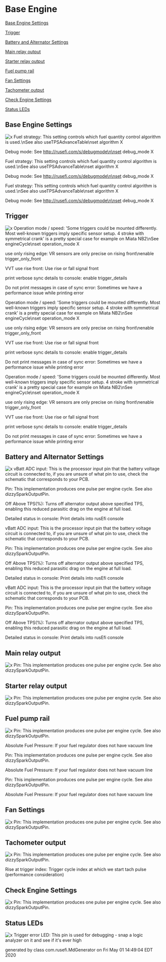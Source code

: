 # Base Engine
[Base Engine Settings](#Base-Engine-Settings)

[Trigger](#Trigger)

[Battery and Alternator Settings](#Battery-and-Alternator-Settings)

[Main relay output](#Main-relay-output)

[Starter relay output](#Starter-relay-output)

[Fuel pump  rail](#Fuel-pump--rail)

[Fan Settings](#Fan-Settings)

[Tachometer output](#Tachometer-output)

[Check Engine Settings](#Check-Engine-Settings)

[Status LEDs](#Status-LEDs)

## Base Engine Settings
![x](overview/TS_generated/dialog_Base_Engine_Settings.png)
Fuel strategy: This setting controls which fuel quantity control algorithm is used.\nSee also useTPSAdvanceTable\nset algorithm X

Debug mode: See http://rusefi.com/s/debugmode\n\nset debug_mode X

Fuel strategy: This setting controls which fuel quantity control algorithm is used.\nSee also useTPSAdvanceTable\nset algorithm X

Debug mode: See http://rusefi.com/s/debugmode\n\nset debug_mode X

Fuel strategy: This setting controls which fuel quantity control algorithm is used.\nSee also useTPSAdvanceTable\nset algorithm X

Debug mode: See http://rusefi.com/s/debugmode\n\nset debug_mode X

## Trigger
![x](overview/TS_generated/dialog_Trigger.png)
Operation mode / speed: 'Some triggers could be mounted differently. Most well-known triggers imply specific sensor setup. 4 stroke with symmetrical crank' is a pretty special case for example on Miata NB2\nSee engineCycle\nset operation_mode X

use only rising edge: VR sensors are only precise on rising front\nenable trigger_only_front

VVT use rise front: Use rise or fall signal front

print verbose sync details to console: enable trigger_details

Do not print messages in case of sync error: Sometimes we have a performance issue while printing error

Operation mode / speed: 'Some triggers could be mounted differently. Most well-known triggers imply specific sensor setup. 4 stroke with symmetrical crank' is a pretty special case for example on Miata NB2\nSee engineCycle\nset operation_mode X

use only rising edge: VR sensors are only precise on rising front\nenable trigger_only_front

VVT use rise front: Use rise or fall signal front

print verbose sync details to console: enable trigger_details

Do not print messages in case of sync error: Sometimes we have a performance issue while printing error

Operation mode / speed: 'Some triggers could be mounted differently. Most well-known triggers imply specific sensor setup. 4 stroke with symmetrical crank' is a pretty special case for example on Miata NB2\nSee engineCycle\nset operation_mode X

use only rising edge: VR sensors are only precise on rising front\nenable trigger_only_front

VVT use rise front: Use rise or fall signal front

print verbose sync details to console: enable trigger_details

Do not print messages in case of sync error: Sometimes we have a performance issue while printing error

## Battery and Alternator Settings
![x](overview/TS_generated/dialog_Battery_and_Alternator_Settings.png)
vBatt ADC input: This is the processor input pin that the battery voltage circuit is connected to, if you are unsure of what pin to use, check the schematic that corresponds to your PCB.

Pin: This implementation produces one pulse per engine cycle. See also dizzySparkOutputPin.

Off Above TPS(%): Turns off alternator output above specified TPS, enabling this reduced parasitic drag on the engine at full load.

Detailed status in console: Print details into rusEfi console

vBatt ADC input: This is the processor input pin that the battery voltage circuit is connected to, if you are unsure of what pin to use, check the schematic that corresponds to your PCB.

Pin: This implementation produces one pulse per engine cycle. See also dizzySparkOutputPin.

Off Above TPS(%): Turns off alternator output above specified TPS, enabling this reduced parasitic drag on the engine at full load.

Detailed status in console: Print details into rusEfi console

vBatt ADC input: This is the processor input pin that the battery voltage circuit is connected to, if you are unsure of what pin to use, check the schematic that corresponds to your PCB.

Pin: This implementation produces one pulse per engine cycle. See also dizzySparkOutputPin.

Off Above TPS(%): Turns off alternator output above specified TPS, enabling this reduced parasitic drag on the engine at full load.

Detailed status in console: Print details into rusEfi console

## Main relay output
![x](overview/TS_generated/dialog_Main_relay_output.png)
Pin: This implementation produces one pulse per engine cycle. See also dizzySparkOutputPin.

## Starter relay output
![x](overview/TS_generated/dialog_Starter_relay_output.png)
Pin: This implementation produces one pulse per engine cycle. See also dizzySparkOutputPin.

## Fuel pump  rail
![x](overview/TS_generated/dialog_Fuel_pump__rail.png)
Pin: This implementation produces one pulse per engine cycle. See also dizzySparkOutputPin.

Absolute Fuel Pressure: If your fuel regulator does not have vacuum line

Pin: This implementation produces one pulse per engine cycle. See also dizzySparkOutputPin.

Absolute Fuel Pressure: If your fuel regulator does not have vacuum line

Pin: This implementation produces one pulse per engine cycle. See also dizzySparkOutputPin.

Absolute Fuel Pressure: If your fuel regulator does not have vacuum line

## Fan Settings
![x](overview/TS_generated/dialog_Fan_Settings.png)
Pin: This implementation produces one pulse per engine cycle. See also dizzySparkOutputPin.

## Tachometer output
![x](overview/TS_generated/dialog_Tachometer_output.png)
Pin: This implementation produces one pulse per engine cycle. See also dizzySparkOutputPin.

Rise at trigger index: Trigger cycle index at which we start tach pulse (performance consideration)

## Check Engine Settings
![x](overview/TS_generated/dialog_Check_Engine_Settings.png)
Pin: This implementation produces one pulse per engine cycle. See also dizzySparkOutputPin.

## Status LEDs
![x](overview/TS_generated/dialog_Status_LEDs.png)
Trigger error LED: This pin is used for debugging - snap a logic analyzer on it and see if it's ever high


generated by class com.rusefi.MdGenerator on Fri May 01 14:49:04 EDT 2020
